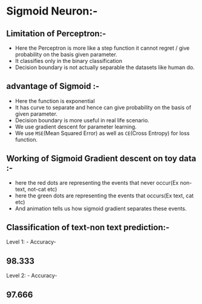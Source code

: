 # Sigmoid Neuron:-

## Limitation of Perceptron:- 

- Here the Perceptron is more like a step function it cannot regret / give probability on the basis given parameter.
- It classifies only in the binary classification
- Decision boundary is not actually separable the datasets like human do.

## advantage of Sigmoid :-

- Here the function is exponential
- It has curve to separate and hence can give probability on the basis of given parameter.
- Decision boundary is more useful in real life scenario.
- We use gradient descent for parameter learning.
- We use `MSE`(Mean Squared Error) as well as `CE`(Cross Entropy) for loss function.

## Working of Sigmoid Gradient descent on toy data :-

- here the red dots are representing the events that never occur(Ex non-text, not-cat etc) 
- here the green dots are representing the events that  occurs(Ex text, cat etc)
- And animation tells us how sigmoid gradient separates these events. 
## Classification of text-non text prediction:- 

Level 1: - Accuracy-<h2>98.333</h2>
Level 2: - Accuracy-<h2>97.666</h2>
